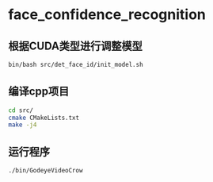 

# face_confidence_recognition


## 根据CUDA类型进行调整模型
```bash
bin/bash src/det_face_id/init_model.sh
```

## 编译cpp项目
```bash
cd src/
cmake CMakeLists.txt
make -j4
```

## 运行程序
```
./bin/GodeyeVideoCrow
```


